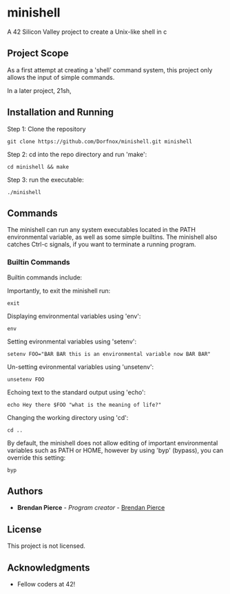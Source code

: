 # minishell

A 42 Silicon Valley project to create a Unix-like shell in c

## Project Scope

As a first attempt at creating a 'shell' command system, this project only allows the input of simple commands.

In a later project, 21sh,

## Installation and Running

Step 1: Clone the repository

```
git clone https://github.com/Dorfnox/minishell.git minishell
```

Step 2: cd into the repo directory and run 'make':

```
cd minishell && make
```

Step 3: run the executable:

```
./minishell
```

## Commands

The minishell can run any system executables located in the PATH environmental variable, as well as some simple builtins.
The minishell also catches Ctrl-c signals, if you want to terminate a running program.

### Builtin Commands

Builtin commands include:

Importantly, to exit the minishell run:
```
exit
```

Displaying environmental variables using 'env':
```
env
```

Setting evironmental variables using 'setenv':
```
setenv FOO="BAR BAR this is an environmental variable now BAR BAR"
```

Un-setting evironmental variables using 'unsetenv':
```
unsetenv FOO
```

Echoing text to the standard output using 'echo':
```
echo Hey there $FOO "what is the meaning of life?"
```

Changing the working directory using 'cd':
```
cd ..
```

By default, the minishell does not allow editing of important environmental variables such as PATH or HOME, however by using 'byp' (bypass), you can override this setting:
```
byp
```

## Authors

* **Brendan Pierce** - *Program creator* - [Brendan Pierce](https://github.com/Dorfnox/)

## License

This project is not licensed.

## Acknowledgments

* Fellow coders at 42!
